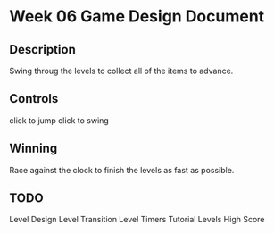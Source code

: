 # Week 06 Game Design Document

## Description
Swing throug the levels to collect all of the items to advance.

## Controls
click to jump
click to swing

## Winning
Race against the clock to finish the levels as fast as possible.

## TODO
Level Design
Level Transition
Level Timers
Tutorial Levels
High Score
